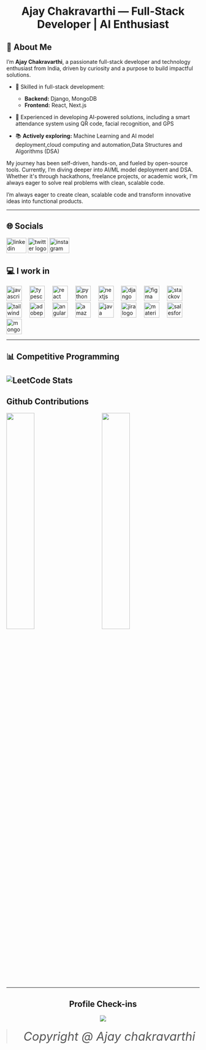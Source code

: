 <div align="center">
  
# Ajay Chakravarthi — Full-Stack Developer | AI Enthusiast
</div>

## 👋 About Me

I’m **Ajay Chakravarthi**, a passionate full-stack developer and technology enthusiast from India, driven by curiosity and a purpose to build impactful solutions.

- 🔧 Skilled in full-stack development:
  - **Backend:** Django, MongoDB
  - **Frontend:** React, Next.js

- 🚀 Experienced in developing AI-powered solutions, including a smart attendance system using QR code, facial recognition, and GPS
- 📚 **Actively exploring:** Machine Learning and AI model deployment,cloud computing and automation,Data Structures and Algorithms (DSA)

My journey has been self-driven, hands-on, and fueled by open-source tools.
Currently, I’m diving deeper into AI/ML model deployment and DSA. Whether it's through hackathons, freelance projects, or academic work, I'm always eager to solve real problems with clean, scalable code.

I’m always eager to create clean, scalable code and transform innovative ideas into functional products.

---

  
## 🌐 Socials
[<img src="https://raw.githubusercontent.com/maurodesouza/profile-readme-generator/master/src/assets/icons/social/linkedin/default.svg" width="52" height="40" alt="linkedin logo" />](https://www.linkedin.com/in/ajay-chakravarthi/)
<img src="https://raw.githubusercontent.com/maurodesouza/profile-readme-generator/master/src/assets/icons/social/twitter/default.svg" width="52" height="40" alt="twitter logo"  />
[<img src="https://raw.githubusercontent.com/maurodesouza/profile-readme-generator/master/src/assets/icons/social/instagram/default.svg" width="52" height="40" alt="instagram logo"  />](https://www.instagram.com/ajay_chakii/)




## 💻 I work in
<div>
<img src="https://cdn.jsdelivr.net/gh/devicons/devicon/icons/javascript/javascript-original.svg" height="40" alt="javascript logo"  />
<img width="12" />
<img src="https://cdn.jsdelivr.net/gh/devicons/devicon/icons/typescript/typescript-original.svg" height="40" alt="typescript logo"  />
<img width="12" />
<img src="https://cdn.jsdelivr.net/gh/devicons/devicon/icons/react/react-original.svg" height="40" alt="react logo"  />
<img width="12" />
<img src="https://cdn.jsdelivr.net/gh/devicons/devicon/icons/python/python-original.svg" height="40" alt="python logo"  />
<img width="12" />
<img src="https://cdn.jsdelivr.net/gh/devicons/devicon/icons/nextjs/nextjs-original.svg" height="40" alt="nextjs logo"  />
<img width="12" />
<img src="https://skillicons.dev/icons?i=django" height="40" alt="django logo"  />
<img width="12" />
<img src="https://skillicons.dev/icons?i=figma" height="40" alt="figma logo"  />
<img width="12" />
<img src="https://cdn.simpleicons.org/stackoverflow/F58025" height="40" alt="stackoverflow logo"  />
<img width="12" /><br>
<img src="https://cdn.simpleicons.org/tailwindcss/06B6D4" height="40" alt="tailwindcss logo"  />
<img width="12" />
<img src="https://skillicons.dev/icons?i=pr" height="40" alt="adobepremierepro logo"  />
<img width="12" />
<img src="https://skillicons.dev/icons?i=angular" height="40" alt="angularjs logo"  />
<img width="12" />
<img src="https://skillicons.dev/icons?i=aws" height="40" alt="amazonwebservices logo"  />
<img width="12" />
<img src="https://cdn.jsdelivr.net/gh/devicons/devicon/icons/java/java-original.svg" height="40" alt="java logo"  />
<img width="12" />
<img src="https://cdn.jsdelivr.net/gh/devicons/devicon/icons/jira/jira-original.svg" height="40" alt="jira logo"  />
<img width="12" />
<img src="https://cdn.jsdelivr.net/gh/devicons/devicon/icons/materialui/materialui-original.svg" height="40" alt="materialui logo"  />
<img width="12" />
<img src="https://cdn.jsdelivr.net/gh/devicons/devicon/icons/salesforce/salesforce-original.svg" height="40" alt="salesforce logo"  />
<img width="12" />
<img src="https://cdn.jsdelivr.net/gh/devicons/devicon/icons/mongodb/mongodb-original.svg" height="40" alt="mongodb logo"  />
</div>

---
## 📊 Competitive Programming
![LeetCode Stats](https://leetcard.jacoblin.cool/ajay_chakii?theme=unicorn&font=Brawler&ext=heatmap)
---

## Github Contributions 

<p >
  <img src="https://github-readme-stats.vercel.app/api?username=Ajaychaki2004&theme=radical&hide_border=false&include_all_commits=false&count_private=false" width="38%" />
  <img width="50" />
  <img src="https://github-readme-streak-stats.herokuapp.com/?user=Ajaychaki2004&theme=radical&hide_border=false" width="38%" />
</p>

---
<div align="center">
  
## Profile Check-ins

![](https://komarev.com/ghpvc/?username=your-github-Ajaychaki2004&color=brightgreen)

 <blockquote style="font-style: italic; font-size: 2.2em; margin: 20px 0; color: #555;">
    Copyright @ Ajay chakravarthi
  </blockquote>
</div>

